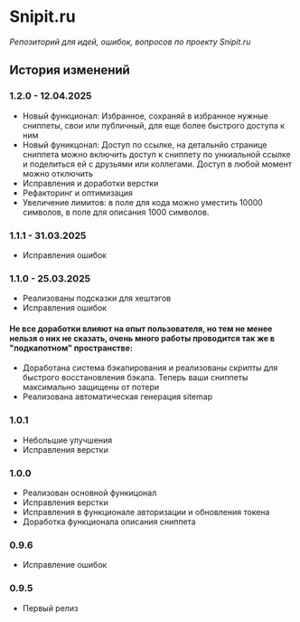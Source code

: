 # Snipit.ru

*Репозиторий для идей, ошибок, вопросов по проекту Snipit.ru*



## История изменений

### 1.2.0 - 12.04.2025

- Новый функционал: Избранное, сохраняй в избранное нужные сниппеты, свои или публичный, для еще более быстрого доступа к ним
- Новый фуникцонал: Доступ по ссылке, на детальнйо странице сниппета можно включить доступ к сниппету по ункиальной ссылке и поделиться ей с друзьями или коллегами. Доступ в любой момент можно отключить
- Исправления и доработки верстки
- Рефакторинг и оптимизация
- Увеличение лимитов: в поле для кода можно уместить 10000 символов, в поле для описания 1000 символов.

### 1.1.1 - 31.03.2025

- Исправления ошибок

### 1.1.0 - 25.03.2025

- Реализованы подсказки для хештэгов
- Исправления ошибок
#### Не все доработки влияют на опыт пользователя, но тем не менее нельзя о них не сказать, очень много работы проводится так же в "подкапотном" пространстве:
- Доработана система бэкапирования и реализованы скрипты для быстрого восстановления бэкапа. Теперь ваши сниппеты максимально защищены от потери
- Реализована автоматическая генерация sitemap

### 1.0.1
- Небольшие улучшения
- Исправления верстки

### 1.0.0
- Реализован основной функицонал
- Исправления верстки
- Исправления в функционале авторизации и обновления токена
- Доработка функционала описания сниппета 

### 0.9.6
- Исправление ошибок

### 0.9.5
- Первый релиз
